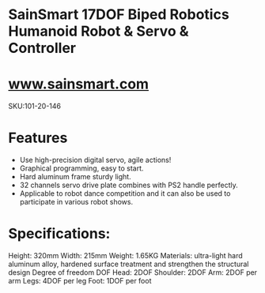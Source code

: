 # SainSmart 17DOF Biped Robotics Humanoid Robot & Servo & Controller

# www.sainsmart.com
  
SKU:101-20-146 

# Features

  - Use high-precision digital servo, agile actions!
  - Graphical programming, easy to start.
  - Hard aluminum frame sturdy light.
  - 32 channels servo drive plate combines with PS2 handle perfectly.
  - Applicable to robot dance competition and it can also be used to participate in various robot shows.


# Specifications:
Height: 320mm
Width: 215mm
Weight: 1.65KG
Materials: ultra-light hard aluminum alloy, hardened surface treatment and strengthen the structural design
Degree of freedom DOF
Head: 2DOF
Shoulder: 2DOF
Arm: 2DOF per arm
Legs: 4DOF per leg
Foot: 1DOF per foot
